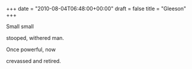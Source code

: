 +++
date = "2010-08-04T06:48:00+00:00"
draft = false
title = "Gleeson"
+++
<p>Small small</p>&#13;
<p>stooped, withered man.</p>&#13;
<p>Once powerful, now</p>&#13;
<p>crevassed and retired.</p> 

